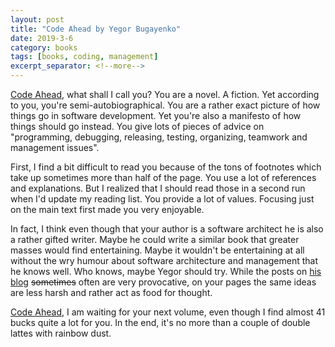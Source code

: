```yaml
---
layout: post
title: "Code Ahead by Yegor Bugayenko"
date: 2019-3-6
category: books
tags: [books, coding, management]
excerpt_separator: <!--more-->
---
```

[Code Ahead](https://amzn.to/2sabi9v), what shall I call you? You are a novel. A fiction. Yet according to you, you're semi-autobiographical. You are a rather exact picture of how things go in software development. Yet you're also a manifesto of how things should go instead. You give lots of pieces of advice on "programming, debugging, releasing, testing, organizing, teamwork and management issues".
<!--more-->

First, I find a bit difficult to read you because of the tons of footnotes which take up sometimes more than half of the page. You use a lot of references and explanations. But I realized that I should read those in a second run when I'd update my reading list. You provide a lot of values. Focusing just on the main text first made you very enjoyable.

In fact, I think even though that your author is a software architect he is also a rather gifted writer. Maybe he could write a similar book that greater masses would find entertaining. Maybe it wouldn't be entertaining at all without the wry humour about software architecture and management that he knows well. Who knows, maybe Yegor should try. While the posts on [his blog](https://www.yegor256.com/) ~~sometimes~~ often are very provocative, on your pages the same ideas are less harsh and rather act as food for thought.

[Code Ahead](https://amzn.to/2sabi9v), I am waiting for your next volume, even though I find almost 41 bucks quite a lot for you. In the end, it's no more than a couple of double lattes with rainbow dust.
